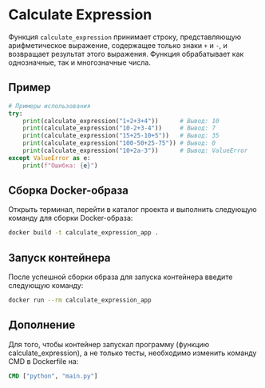 # Calculate Expression

Функция `calculate_expression` принимает строку, представляющую арифметическое выражение, содержащее только знаки `+` и `-`, и возвращает результат этого выражения. Функция обрабатывает как однозначные, так и многозначные числа.

## Пример

```Python
# Примеры использования
try:
    print(calculate_expression("1+2+3+4"))      # Вывод: 10
    print(calculate_expression("10-2+3-4"))     # Вывод: 7
    print(calculate_expression("15+25-10+5"))   # Вывод: 35
    print(calculate_expression("100-50+25-75")) # Вывод: 0
    print(calculate_expression("10+2a-3"))      # Вывод: ValueError
except ValueError as e:
    print(f"Ошибка: {e}")
```

## Сборка Docker-образа

Открыть терминал, перейти в каталог проекта и выполнить следующую команду для сборки Docker-образа:

```bash
docker build -t calculate_expression_app .
```

## Запуск контейнера

После успешной сборки образа для запуска контейнера введите следующую команду:

```bash
docker run --rm calculate_expression_app
```

## Дополнение 

Для того, чтобы контейнер запускал программу (функцию calculate_expression), а не только тесты, необходимо изменить команду CMD в Dockerfile на:

```dockerfile
CMD ["python", "main.py"]
```

